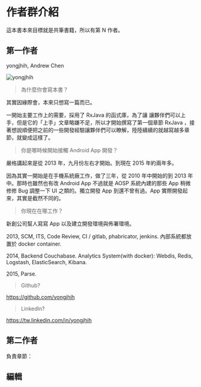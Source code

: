 # 作者群介紹

這本書本來目標就是共筆書籍，所以有第 N 作者。

## 第一作者

yongjhih, Andrew Chen

![yongjhih](https://avatars3.githubusercontent.com/u/213736?v=3&s=160)

> 為什麼你會寫本書？

其實因緣際會，本來只想寫一篇而已。

一開始主要工作上的需要，採用了 RxJava 的函式庫，為了讓 讓夥伴們可以上手，但是它的「上手」文章略嫌不足，所以才開始撰寫了第一個章節 RxJava ，接著想說順便把之前的一些開發經驗讓夥伴們可以瞭解，陸陸續續的就越寫越多章節，就變成這樣了。

> 你是哪時候開始接觸 Android App 開發？

嚴格講起來是從 2013 年，九月份左右才開始。到現在 2015 年約兩年多。

因為其實一開始是在手機系統廠工作，做了三年，從 2010 年中開始的到 2013 年中。那時也雖然也有改 Android App 不過就是 AOSP 系統內建的那些 App 稍微修修 Bug 調整一下 UI 之類的。獨立開發 App 到還不曾有過。App 實際開發起來，其實是截然不同的。

> 你現在在哪工作？

新創公司幫人寫寫 App 以及建立開發環境與佈署環境。

2013, SCM, ITS, Code Review, CI / gitlab, phabricator, jenkins. 內部系統都放置於 docker container.

2014, Backend Couchabase. Analytics System(with docker): Webdis, Redis, Logstash, ElasticSearch, Kibana.

2015, Parse.

> Github?

https://github.com/yongjhih

> LinkedIn?

https://tw.linkedin.com/in/yongjhih

## 第二作者

負責章節：



## 編輯
